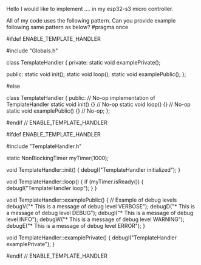 Hello I would like to implement .... in my esp32-s3 micro controller.

All of my code uses the following pattern. Can you provide example following same pattern as below?
#pragma once

#ifdef ENABLE_TEMPLATE_HANDLER

#include "Globals.h"

class TemplateHandler
{
private:
    static void examplePrivate();

public:
    static void init();
    static void loop();
    static void examplePublic();
};

#else

class TemplateHandler { 
public: // No-op implementation of TemplateHandler
    static void init() {} // No-op
    static void loop() {} // No-op
    static void examplePublic() {} // No-op;
};

#endif // ENABLE_TEMPLATE_HANDLER

#ifdef ENABLE_TEMPLATE_HANDLER

#include "TemplateHandler.h"

static NonBlockingTimer myTimer(1000);

void TemplateHandler::init()
{
    debugI("TemplateHandler initialized");
}

void TemplateHandler::loop()
{
    if (myTimer.isReady())
    {
        debugI("TemplateHandler loop");
    }
}

void TemplateHandler::examplePublic()
{
    // Example of debug levels
    debugV("* This is a message of debug level VERBOSE");
    debugD("* This is a message of debug level DEBUG");
    debugI("* This is a message of debug level INFO");
    debugW("* This is a message of debug level WARNING");
    debugE("* This is a message of debug level ERROR");
}

void TemplateHandler::examplePrivate()
{
    debugI("TemplateHandler examplePrivate");
}

#endif // ENABLE_TEMPLATE_HANDLER